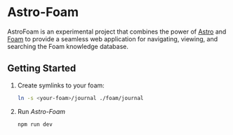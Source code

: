 # Astro-Foam

AstroFoam is an experimental project that combines the power of
[Astro](https://astro.build/) and [Foam](https://github.com/foambubble/foam)
to provide a seamless web application for navigating, viewing, and searching the Foam knowledge database.

## Getting Started

1. Create symlinks to your foam:
    ```sh
    ln -s <your-foam>/journal ./foam/journal
    ```
2. Run _Astro-Foam_
    ```sh
    npm run dev
    ```
